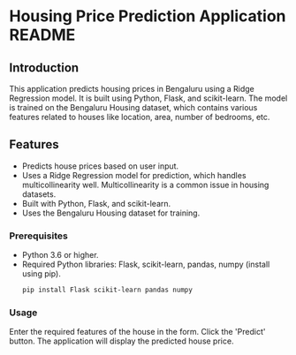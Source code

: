 # Housing Price Prediction Application README

## Introduction

This application predicts housing prices in Bengaluru using a Ridge Regression model. It is built using Python, Flask, and scikit-learn. The model is trained on the Bengaluru Housing dataset, which contains various features related to houses like location, area, number of bedrooms, etc.

## Features

- Predicts house prices based on user input.
- Uses a Ridge Regression model for prediction, which handles multicollinearity well. Multicollinearity is a common issue in housing datasets.
- Built with Python, Flask, and scikit-learn.
- Uses the Bengaluru Housing dataset for training.

### Prerequisites

- Python 3.6 or higher.
- Required Python libraries: Flask, scikit-learn, pandas, numpy (install using pip).
  ```bash
  pip install Flask scikit-learn pandas numpy

### Usage
Enter the required features of the house in the form.
Click the 'Predict' button.
The application will display the predicted house price.
